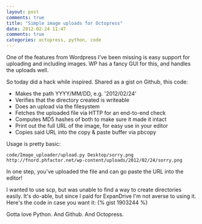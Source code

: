 ```yaml
---
layout: post
comments: true
title: "Simple image uploads for Octopress"
date: 2012-02-24 11:47
comments: true
categories: octopress, python, code
---
```


One of the features from Wordpress I've been missing is easy support for uploading and including
images. WP has a fancy GUI for this, and handles the uploads well. 

So today did a hack while inspired. Shared as a gist on Github, this code:

* Makes the path YYYY/MM/DD, e.g. '2012/02/24'
* Verifies that the directory created is writeable
* Does an upload via the filesystem
* Fetches the uploaded file via HTTP for an end-to-end check
* Computes MD5 hashes of both to make sure it made it intact
* Print out the full URL of the image, for easy use in your editor
* Copies said URL into the copy & paste buffer via pbcopy
 
Usage is pretty basic:
```
code/Image_uploader/upload.py Desktop/sorry.png
http://fnord.phfactor.net/wp-content/uploads/2012/02/24/sorry.png
```
In one step, you've uploaded the file and can go paste the URL into the editor!

I wanted to use scp, but was unable to find a way to create directories easily. It's do-able, but
since I paid for ExpanDrive I'm not averse to using it. Here's the code in case you want it:
{% gist 1903244 %}

Gotta love Python. And Github. And Octopress.

